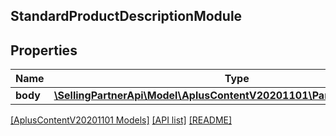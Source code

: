 ## StandardProductDescriptionModule

## Properties

Name | Type | Description | Notes
------------ | ------------- | ------------- | -------------
**body** | [**\SellingPartnerApi\Model\AplusContentV20201101\ParagraphComponent**](ParagraphComponent.md) |  |

[[AplusContentV20201101 Models]](../) [[API list]](../../Api) [[README]](../../../README.md)
